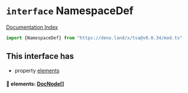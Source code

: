 # `interface` NamespaceDef

[Documentation Index](../README.md)

```ts
import {NamespaceDef} from "https://deno.land/x/tsa@v0.0.34/mod.ts"
```

## This interface has

- property [elements](#-elements-docnode)


#### 📄 elements: [DocNode](../type.DocNode/README.md)\[]



